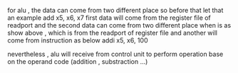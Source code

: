 for alu , the data can come from two different place 
so before that let that an example 
add x5, x6, x7
first data will come from the register file of readport and the second data can come from two different place when is as show above , which is from the readport of register file 
and another will come from instruction as below 
addi x5, x6, 100

nevertheless , alu will receive from control unit to perform operation base on the operand code (addition , substraction ...)
